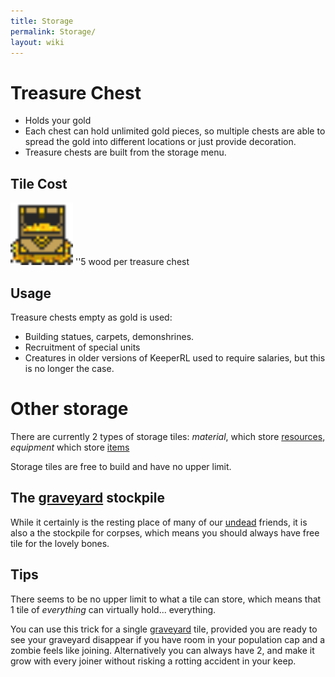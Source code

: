 ```yaml
---
title: Storage
permalink: Storage/
layout: wiki
---
```


Treasure Chest
==============

-   Holds your gold
-   Each chest can hold unlimited gold pieces, so multiple chests are
    able to spread the gold into different locations or just provide
    decoration.
-   Treasure chests are built from the storage menu.

Tile Cost
---------

<img src="treasurydeco.png" title="fig:treasurydeco.png" alt="treasurydeco.png" width="100" />
''5 wood per treasure chest

Usage
-----

Treasure chests empty as gold is used:

-   Building statues, carpets, demonshrines.
-   Recruitment of special units
-   Creatures in older versions of KeeperRL used to require salaries,
    but this is no longer the case.

Other storage
=============

There are currently 2 types of storage tiles: *material*, which store
[resources](:Resources "wikilink"), *equipment* which store
[items](/keeperrl_wiki/Category%3AItems "wikilink")

Storage tiles are free to build and have no upper limit.

The [graveyard](:Graveyard "wikilink") stockpile
------------------------------------------------

While it certainly is the resting place of many of our
[undead](:Traits#Undead "wikilink") friends, it is also a the stockpile
for corpses, which means you should always have free tile for the lovely
bones.

Tips
----

There seems to be no upper limit to what a tile can store, which means
that 1 tile of *everything* can virtually hold... everything.

You can use this trick for a single [graveyard](:Graveyard "wikilink")
tile, provided you are ready to see your graveyard disappear if you have
room in your population cap and a zombie feels like joining.
Alternatively you can always have 2, and make it grow with every joiner
without risking a rotting accident in your keep.
